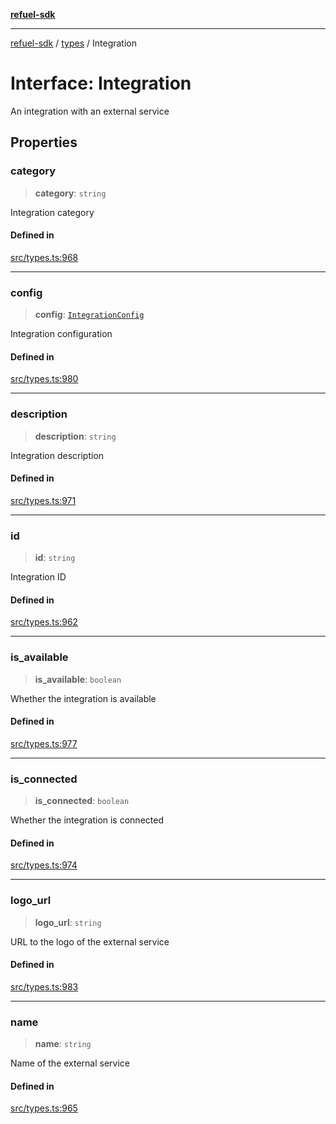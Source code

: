 [**refuel-sdk**](../../README.md)

***

[refuel-sdk](../../modules.md) / [types](../README.md) / Integration

# Interface: Integration

An integration with an external service

## Properties

### category

> **category**: `string`

Integration category

#### Defined in

[src/types.ts:968](https://github.com/refuel-ai/refuel-sdk/blob/61d30041216a525535e2edabde48af0f00ec66c9/src/types.ts#L968)

***

### config

> **config**: [`IntegrationConfig`](../type-aliases/IntegrationConfig.md)

Integration configuration

#### Defined in

[src/types.ts:980](https://github.com/refuel-ai/refuel-sdk/blob/61d30041216a525535e2edabde48af0f00ec66c9/src/types.ts#L980)

***

### description

> **description**: `string`

Integration description

#### Defined in

[src/types.ts:971](https://github.com/refuel-ai/refuel-sdk/blob/61d30041216a525535e2edabde48af0f00ec66c9/src/types.ts#L971)

***

### id

> **id**: `string`

Integration ID

#### Defined in

[src/types.ts:962](https://github.com/refuel-ai/refuel-sdk/blob/61d30041216a525535e2edabde48af0f00ec66c9/src/types.ts#L962)

***

### is\_available

> **is\_available**: `boolean`

Whether the integration is available

#### Defined in

[src/types.ts:977](https://github.com/refuel-ai/refuel-sdk/blob/61d30041216a525535e2edabde48af0f00ec66c9/src/types.ts#L977)

***

### is\_connected

> **is\_connected**: `boolean`

Whether the integration is connected

#### Defined in

[src/types.ts:974](https://github.com/refuel-ai/refuel-sdk/blob/61d30041216a525535e2edabde48af0f00ec66c9/src/types.ts#L974)

***

### logo\_url

> **logo\_url**: `string`

URL to the logo of the external service

#### Defined in

[src/types.ts:983](https://github.com/refuel-ai/refuel-sdk/blob/61d30041216a525535e2edabde48af0f00ec66c9/src/types.ts#L983)

***

### name

> **name**: `string`

Name of the external service

#### Defined in

[src/types.ts:965](https://github.com/refuel-ai/refuel-sdk/blob/61d30041216a525535e2edabde48af0f00ec66c9/src/types.ts#L965)
